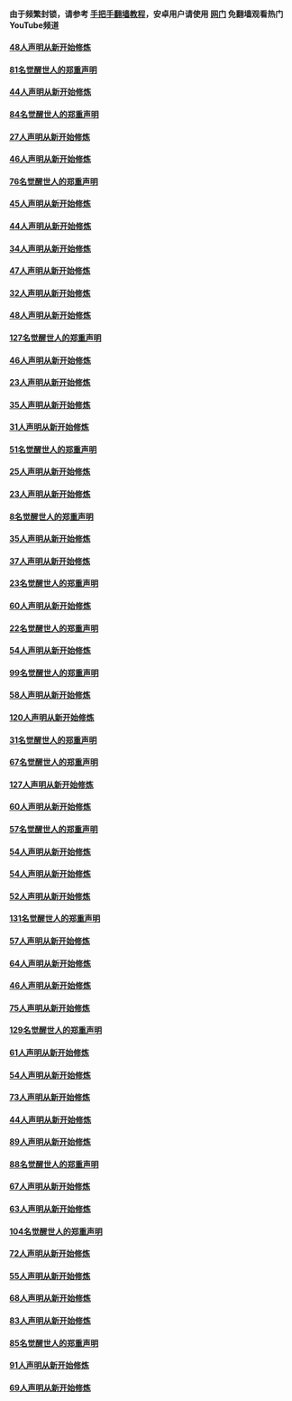 #### 由于频繁封锁，请参考 [手把手翻墙教程](https://github.com/gfw-breaker/guides/wiki/)，安卓用户请使用 [网门](https://github.com/gfw-breaker/nogfw/blob/master/dl.md?t=03062200) 免翻墙观看热门YouTube频道 

#### [48人声明从新开始修炼](../pages/91/421605.md?t=03062200) 

#### [81名觉醒世人的郑重声明](../pages/91/421656.md?t=03062200) 

#### [44人声明从新开始修炼](../pages/91/421544.md?t=03062200) 

#### [84名觉醒世人的郑重声明](../pages/91/421543.md?t=03062200) 

#### [27人声明从新开始修炼](../pages/91/421465.md?t=03062200) 

#### [46人声明从新开始修炼](../pages/91/421454.md?t=03062200) 

#### [76名觉醒世人的郑重声明](../pages/91/421453.md?t=03062200) 

#### [45人声明从新开始修炼](../pages/91/421452.md?t=03062200) 

#### [44人声明从新开始修炼](../pages/91/421422.md?t=03062200) 

#### [34人声明从新开始修炼](../pages/91/421322.md?t=03062200) 

#### [47人声明从新开始修炼](../pages/91/421264.md?t=03062200) 

#### [32人声明从新开始修炼](../pages/91/421225.md?t=03062200) 

#### [48人声明从新开始修炼](../pages/91/421202.md?t=03062200) 

#### [127名觉醒世人的郑重声明](../pages/91/421224.md?t=03062200) 

#### [46人声明从新开始修炼](../pages/91/421203.md?t=03062200) 

#### [23人声明从新开始修炼](../pages/91/421138.md?t=03062200) 

#### [35人声明从新开始修炼](../pages/91/421122.md?t=03062200) 

#### [31人声明从新开始修炼](../pages/91/421081.md?t=03062200) 

#### [51名觉醒世人的郑重声明](../pages/91/421080.md?t=03062200) 

#### [25人声明从新开始修炼](../pages/91/421020.md?t=03062200) 

#### [23人声明从新开始修炼](../pages/91/420884.md?t=03062200) 

#### [8名觉醒世人的郑重声明](../pages/91/420883.md?t=03062200) 

#### [35人声明从新开始修炼](../pages/91/420809.md?t=03062200) 

#### [37人声明从新开始修炼](../pages/91/420766.md?t=03062200) 

#### [23名觉醒世人的郑重声明](../pages/91/420765.md?t=03062200) 

#### [60人声明从新开始修炼](../pages/91/420727.md?t=03062200) 

#### [22名觉醒世人的郑重声明](../pages/91/420726.md?t=03062200) 

#### [54人声明从新开始修炼](../pages/91/420529.md?t=03062200) 

#### [99名觉醒世人的郑重声明](../pages/91/420528.md?t=03062200) 

#### [58人声明从新开始修炼](../pages/91/420198.md?t=03062200) 

#### [120人声明从新开始修炼](../pages/91/420141.md?t=03062200) 

#### [31名觉醒世人的郑重声明](../pages/91/420197.md?t=03062200) 

#### [67名觉醒世人的郑重声明](../pages/91/420140.md?t=03062200) 

#### [127人声明从新开始修炼](../pages/91/420082.md?t=03062200) 

#### [60人声明从新开始修炼](../pages/91/420081.md?t=03062200) 

#### [57名觉醒世人的郑重声明](../pages/91/420080.md?t=03062200) 

#### [54人声明从新开始修炼](../pages/91/419533.md?t=03062200) 

#### [54人声明从新开始修炼](../pages/91/419532.md?t=03062200) 

#### [52人声明从新开始修炼](../pages/91/419531.md?t=03062200) 

#### [131名觉醒世人的郑重声明](../pages/91/419530.md?t=03062200) 

#### [57人声明从新开始修炼](../pages/91/419430.md?t=03062200) 

#### [64人声明从新开始修炼](../pages/91/419429.md?t=03062200) 

#### [46人声明从新开始修炼](../pages/91/419428.md?t=03062200) 

#### [75人声明从新开始修炼](../pages/91/419427.md?t=03062200) 

#### [129名觉醒世人的郑重声明](../pages/91/419426.md?t=03062200) 

#### [61人声明从新开始修炼](../pages/91/419198.md?t=03062200) 

#### [54人声明从新开始修炼](../pages/91/419197.md?t=03062200) 

#### [73人声明从新开始修炼](../pages/91/419196.md?t=03062200) 

#### [44人声明从新开始修炼](../pages/91/419075.md?t=03062200) 

#### [89人声明从新开始修炼](../pages/91/419074.md?t=03062200) 

#### [88名觉醒世人的郑重声明](../pages/91/419195.md?t=03062200) 

#### [67人声明从新开始修炼](../pages/91/419073.md?t=03062200) 

#### [63人声明从新开始修炼](../pages/91/419072.md?t=03062200) 

#### [104名觉醒世人的郑重声明](../pages/91/419071.md?t=03062200) 

#### [72人声明从新开始修炼](../pages/91/418902.md?t=03062200) 

#### [55人声明从新开始修炼](../pages/91/418901.md?t=03062200) 

#### [68人声明从新开始修炼](../pages/91/418900.md?t=03062200) 

#### [83人声明从新开始修炼](../pages/91/418757.md?t=03062200) 

#### [85名觉醒世人的郑重声明](../pages/91/418899.md?t=03062200) 

#### [91人声明从新开始修炼](../pages/91/418756.md?t=03062200) 

#### [69人声明从新开始修炼](../pages/91/418755.md?t=03062200) 

